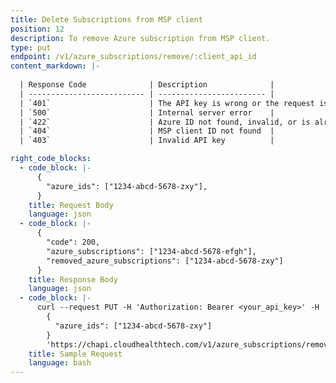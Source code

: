 ```yaml
---
title: Delete Subscriptions from MSP client 
position: 12
description: To remove Azure subscription from MSP client.
type: put
endpoint: /v1/azure_subscriptions/remove/:client_api_id
content_markdown: |-
 
  | Response Code              | Description              |
  | -------------------------- | ------------------------ |
  | `401`                      | The API key is wrong or the request is not made by a partner |
  | `500`                      | Internal server error    |
  | `422`                      | Azure ID not found, invalid, or is already assigned |
  | `404`                      | MSP client ID not found  |
  | `403`                      | Invalid API key          |

right_code_blocks:
  - code_block: |-
      {
        "azure_ids": ["1234-abcd-5678-zxy"],
      }
    title: Request Body
    language: json
  - code_block: |-
      {
        "code": 200,
        "azure_subscriptions": ["1234-abcd-5678-efgh"],
        "removed_azure_subscriptions": ["1234-abcd-5678-zxy"]
      }
    title: Response Body
    language: json
  - code_block: |-
      curl --request PUT -H 'Authorization: Bearer <your_api_key>' -H 'Content-Type: application/json' -d
        {
          "azure_ids": ["1234-abcd-5678-zxy"]
        }
        'https://chapi.cloudhealthtech.com/v1/azure_subscriptions/remove/<client_api_id>'
    title: Sample Request
    language: bash
---
```

